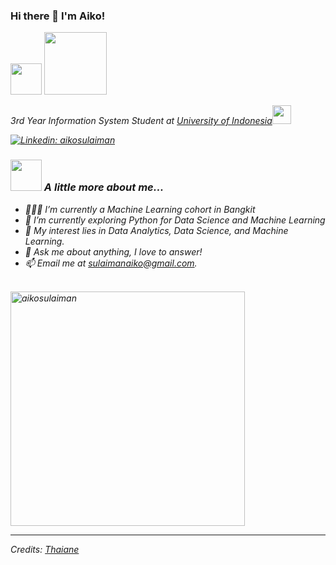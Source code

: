 ### Hi there 👋 I'm Aiko!

<img src="https://media.giphy.com/media/mGcNjsfWAjY5AEZNw6/giphy.gif" width="50">
<img src="https://media.giphy.com/media/tkEaYA3Kd5WtyXtLqu/giphy.gif" width="100">
<p><em>3rd Year Information System Student at <a href="https://www.ui.ac.id/">University of Indonesia</a><img src="https://media.giphy.com/media/fYSnHlufseco8Fh93Z/giphy.gif" width="30">
</p>
  
[![Linkedin: aikosulaiman](https://img.shields.io/badge/-aikosulaiman-blue?style=flat-square&logo=Linkedin&logoColor=white&link=https://www.linkedin.com/in/aiko-sulaiman/)](https://www.linkedin.com/in/aiko-sulaiman/)


### <img src="https://media.giphy.com/media/VgCDAzcKvsR6OM0uWg/giphy.gif" width="50"> A little more about me...  
- 👨🏽‍💻 I’m currently a Machine Learning cohort in Bangkit
- 🌱 I’m currently exploring Python for Data Science and Machine Learning
- 🤔 My interest lies in Data Analytics, Data Science, and Machine Learning.
- 💬 Ask me about anything, I love to answer!
- 📫 Email me at [sulaimanaiko@gmail.com](mailto:sulaimanaiko@gmail.com).

<br>
<img src="https://github-readme-stats.vercel.app/api/top-langs?username=aikosulaiman&show_icons=true&locale=en&layout=compact&line_height=20&title_color=7A7ADB&icon_color=2234AE&text_color=D3D3D3&bg_color=0,000000,130F40" width="375"  alt="aikosulaiman"/>

-----
Credits: [Thaiane](https://github.com/Thaiane)
